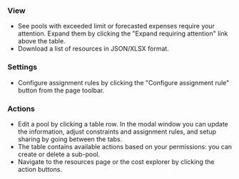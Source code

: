 ### **View**

- See pools with exceeded limit or forecasted expenses require your attention. Expand them by clicking the "Expand requiring attention" link above the table.
- Download a list of resources in JSON/XLSX format.

### **Settings**

- Configure assignment rules by clicking the "Configure assignment rule" button from the page toolbar.

### **Actions**

- Edit a pool by clicking a table row. In the modal window you can update the information, adjust constraints and assignment rules, and setup sharing by going between the tabs.
- The table contains available actions based on your permissions: you can create or delete a sub-pool.
- Navigate to the resources page or the cost explorer by clicking the action buttons.

